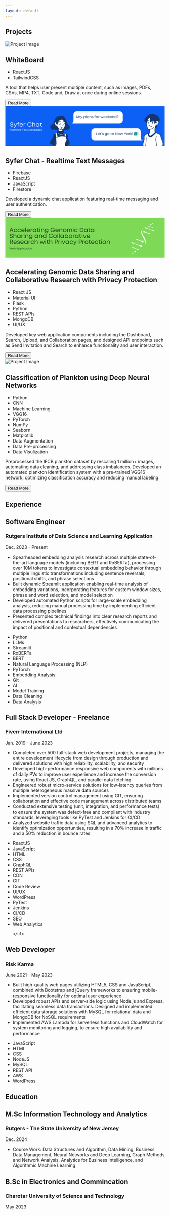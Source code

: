 ```yaml
---
layout: default
---
```

<h2 class="section_title">Projects</h2>
  <div class="project_container">
  <div class="card">
    <img class="card-image" src="/portfolio/assets/img/WhiteBoard.png" alt="Project Image">
    <h2 class="item_title">WhiteBoard</h2>
    <ul class="skills">
      <li>ReactJS</li>
      <li>TailwindCSS</li>
    </ul>
    <p class="item_des">A tool that helps user present multiple content, such as images, PDFs, CSVs, MP4, TXT, Code and, Draw at once during online sessions.
    </p>
    <a href="/portfolio/pages/whiteboard" class="read-more"><button class="button">Read More</button></a>
  </div>
  <!-- <div class="card">
    <img class="card-image" src="/portfolio/assets/img/Twitter Sentiment Analysis.png" alt="Project Image">
    <h2 class="item_title">Twitter Sentiment Analysis</h2>
    <ul class="skills">
      <li>Streamlit</li>
      <li>Machine Learning</li>
      <li>Random Forest</li>
      <li>Support Vector Machines</li>
      <li>AdaBoost</li>
      <li>Logistic Regression</li>
      <li>Ensemble Techniques</li>
      <li>Data Training</li>
      <li>Data Preparation</li>
    </ul>
    <p class="item_des">A machine learning project that aims to help user learn about their tweet sentiment. Trained on 1 million data....
    </p>
    <a href="/portfolio/pages/twitter-sentiment-analysis" class="read-more"><button class="button">Read More</button></a>
  </div> -->
  <div class="card">
    <img class="card-image" src="/portfolio/assets/img/Syfer Chat.png" alt="Project Image">
    <h2 class="item_title">Syfer Chat - Realtime Text Messages</h2>
    <ul class="skills">
      <li>Firebase</li>
      <li>ReactJS</li>
      <li>JavaScript</li>
      <li>Firestore</li>                                                            
    </ul>
    <p class="item_des">Developed a dynamic chat application featuring real-time messaging and user authentication. </p>
    <a href="/portfolio/pages/syferchat" class="read-more"><button class="button">Read More</button></a>
  </div>
  
  <div class="card">
    <img class="card-image" src="/portfolio/assets/img/Collabrative Research Web Application.png" alt="Project Image">
    <h2 class="item_title">Accelerating Genomic Data Sharing and Collaborative Research with Privacy Protection</h2>
    <ul class="skills">
      <li>React JS</li>
      <li>Material UI</li>
      <li>Flask</li>
      <li>Python</li>
      <li>REST APIs</li>
      <li>MongoDB</li>
      <li>UI/UX</li>                                                           
    </ul>
    <p class="item_des">Developed key web application components including the Dashboard, Search, Upload, and Collaboration pages, and designed API endpoints such as Send Invitation and Search to enhance functionality and user interaction.</p>
    <a href="/portfolio/pages/genomics-data-sharing" class="read-more"><button class="button">Read More</button></a>
  </div>
  <div class="card">
    <img class="card-image" src="/portfolio/assets/img/Planton Classification.png" alt="Project Image">
    <h2 class="item_title">Classification of Plankton using Deep Neural Networks</h2>
    <ul class="skills">
      <li>Python</li>
      <li>CNN</li>
      <li>Machine Learning</li>
      <li>VGG16</li>
      <li>PyTorch</li>
      <li>NumPy</li>
      <li>Seaborn</li>
      <li>Matplotlib</li>
      <li>Data Augmentation</li>
      <li>Data Pre-processing</li>
      <li>Data Visulization</li>                                                        
    </ul>
    <p class="item_des">Preprocessed the IFCB plankton dataset by rescaling 1 million+ images, automating data cleaning, and addressing class imbalances. Developed an automated plankton identification system with a pre-trained VGG16 network, optimizing classification accuracy and reducing manual labeling.</p>
    <a href="/portfolio/pages/classification-of-plankton-using-deep-neural-networks" class="read-more"><button class="button">Read More</button></a>
  </div>
  <!-- Add more cards here as needed -->
</div>
<h2 class="section_title">Experience</h2>
<div class="experience-container">
  <div class="experience-card">
    <div class="experience-header">
      <div>
        <h2 class="item_title">Software Engineer</h2>
        <h3 class="company-name">Rutgers Institute of Data Science and Learning Application</h3>
      </div>
      <p class="present_date">Dec. 2023 - Present</p>
    </div>
    <ul class="item_des">
      <li>Spearheaded embedding analysis research across multiple state-of-the-art language models (including BERT and RoBERTa), processing over 10M tokens to investigate contextual embedding behavior through multiple linguistic transformations including sentence reversals, positional shifts, and phrase selections</li>
  <li>Built dynamic Streamlit application enabling real-time analysis of embedding variations, incorporating features for custom window sizes, phrase and word selection, and model selection</li>
  <li>Developed automated Python scripts for large-scale embedding analysis, reducing manual processing time by implementing efficient data processing pipelines</li>
  <li>Presented complex technical findings into clear research reports and delivered presentations to researchers, effectively communicating the impact of positional and contextual dependencies</li>
    </ul>
    <ul class="skills">
      <li>Python</li>
      <li>LLMs</li>
      <li>Streamlit</li>
      <li>RoBERTa</li>
      <li>BERT</li>
      <li>Natural Language Processing (NLP)</li>
      <li>PyTorch</li>
      <li>Embedding Analysis</li>
      <li>Git</li> <li>AI</li><li>Model Training</li> <li>Data Cleaning</li><li>Data Analysis</li>
    </ul>
  </div>
  
  <div class="experience-card">
    <div class="experience-header">
      <div>
        <h2 class="item_title">Full Stack Developer - Freelance</h2>
        <h3 class="company-name">Fiverr International Ltd</h3>
      </div>
      <p class="job-dates">Jan. 2019 - June 2023</p>
    </div>
    <ul class="item_des">
      <li>Completed over 500 full-stack web development projects, managing the entire development lifecycle from design through production and delivered solutions with high reliability, scalability, and security</li>
      <li>Developed high-performance responsive web components with millions of daily PVs to improve user experience and increase the conversion rate, using React JS, GraphQL, and parallel data fetching</li>
      <li>Engineered robust micro-service solutions for low-latency queries from multiple heterogeneous massive data sources</li>
      <li>Implemented version control management using GIT, ensuring collaboration and effective code management across distributed teams</li>
      <li>Conducted extensive testing (unit, integration, and performance tests) to ensure the system was defect-free and compliant with industry standards, leveraging tools like PyTest and Jenkins for CI/CD</li>
      <li>Analyzed website traffic data using SQL and advanced analytics to identify optimization opportunities, resulting in a 70% increase in traffic and a 50% reduction in bounce rates</li>
    </ul>
    <ul class="skills">
      <li>ReactJS</li>
      <li>JavaScript</li>
      <li>HTML</li>
      <li>CSS</li>
      <li>GraphQL</li>
      <li>REST APIs</li>
      <li>CDN</li>
      <li>GIT</li>
      <li>Code Review</li>
      <li>UI/UX</li>
      <li>WordPress</li>
      <li>PyTest</li>
      <li>Jenkins</li>
      <li>CI/CD</li>
      <li>SEO</li>
      <li>Web Analytics</li>

    </ul>
  </div>
  <div class="experience-card">
    <div class="experience-header">
      <div>
        <h2 class="item_title">Web Developer</h2>
        <h3 class="company-name">Risk Karma</h3>
      </div>
      <p class="job-dates">June 2021 - May 2023</p>
    </div>
    <ul class="item_des">
      <li>Built high-quality web pages utilizing HTML5, CSS and JavaScript, combined with Bootstrap and jQuery frameworks to ensuring mobile-responsive functionality for optimal user experience</li>
      <li>Developed robust APIs and server-side logic using Node.js and Express, facilitating seamless data transactions. Designed and implemented efficient data storage solutions with MySQL for relational data and MongoDB for NoSQL requirements</li>
      <li>Implemented AWS Lambda for serverless functions and CloudWatch for system monitoring and logging, to ensure high availability and performance</li>
    </ul>
    <ul class="skills">
      <li>JavaScript</li>
      <li>HTML</li>
      <li>CSS</li>
      <li>NodeJS</li>
      <li>MySQL</li>
      <li>REST API</li>
      <li>AWS</li>
      <li>WordPress</li>
    </ul>
  </div>
  <!-- Add more experience cards as needed -->
</div>
<h2 class="section_title">Education</h2>
<div class="experience-container">  <div class="experience-card">
    <div class="experience-header">
      <div>
        <h2 class="item_title">M.Sc Information Technology and Analytics</h2>
        <h3 class="company-name">Rutgers - The State University of New Jersey</h3>
      </div>
      <p class="present_date">Dec. 2024</p>
    </div>
    <ul class="item_des">
      <li>Course Work: Data Structures and Algorithm, Data Mining, Business Data Management, Neural Networks and Deep Learning, Graph Methods and Network Analysis, Analytics for Business Intelligence, and Algorithmic Machine Learning</li>
    </ul>
  </div>
  <div class="experience-container">  <div class="experience-card">
    <div class="experience-header">
      <div>
        <h2 class="item_title">B.Sc in Electronics and Commincation</h2>
        <h3 class="company-name">Charotar University of Science and Technology</h3>
      </div>
      <p class="job-dates">May 2023</p>
    </div>
  </div>
  <!-- Add more experience cards as needed -->
</div>




